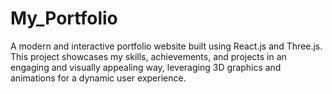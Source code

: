 # My_Portfolio
A modern and interactive portfolio website built using React.js and Three.js. This project showcases my skills, achievements, and projects in an engaging and visually appealing way, leveraging 3D graphics and animations for a dynamic user experience.
